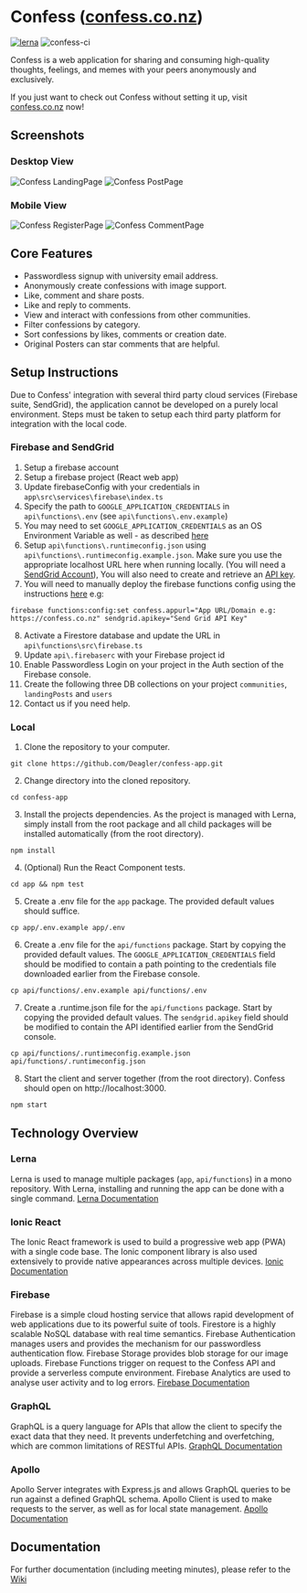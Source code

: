 # Confess ([confess.co.nz](https://confess.co.nz))

[![lerna](https://img.shields.io/badge/maintained%20with-lerna-cc00ff.svg)](https://lerna.js.org/)
![confess-ci](https://github.com/Deagler/confess-app/workflows/confess-ci/badge.svg)

Confess is a web application for sharing and consuming high-quality thoughts, feelings, and memes with your peers anonymously and exclusively.

If you just want to check out Confess without setting it up, visit [confess.co.nz](https://confess.co.nz) now!

## Screenshots

### Desktop View

![Confess LandingPage](confessPreview/landingPage.png?raw=true 'landing')
![Confess PostPage](confessPreview/postPage.png?raw=true 'post')

### Mobile View

![Confess RegisterPage](confessPreview/mobileOverview.png?raw=true 'register')
![Confess CommentPage](confessPreview/mobileComment.png?raw=true 'comment')

## Core Features

- Passwordless signup with university email address.
- Anonymously create confessions with image support.
- Like, comment and share posts.
- Like and reply to comments.
- View and interact with confessions from other communities.
- Filter confessions by category.
- Sort confessions by likes, comments or creation date.
- Original Posters can star comments that are helpful.

## Setup Instructions

Due to Confess' integration with several third party cloud services (Firebase suite, SendGrid), the application cannot be developed on a purely local environment. Steps must be taken to setup each third party platform for integration with the local code.

### Firebase and SendGrid
1. Setup a firebase account
2. Setup a firebase project (React web app)
3. Update firebaseConfig with your credentials in `app\src\services\firebase\index.ts`
4. Specify the path to `GOOGLE_APPLICATION_CREDENTIALS` in `api\functions\.env` (see `api\functions\.env.example`)
5. You may need to set `GOOGLE_APPLICATION_CREDENTIALS` as an OS Environment Variable as well - as described [here](https://firebase.google.com/docs/admin/setup#initialize-sdk)
6. Setup `api\functions\.runtimeconfig.json` using `api\functions\.runtimeconfig.example.json`. Make sure you use the appropriate localhost URL here when running locally. (You will need a [SendGrid Account](https://sendgrid.com/)), You will also need to create and retrieve an [API key](https://sendgrid.com/docs/ui/account-and-settings/api-keys/#creating-an-api-key).
7. You will need to manually deploy the firebase functions config using the instructions [here](https://firebase.google.com/docs/functions/config-env#set_environment_configuration_for_your_project) 
e.g:
```
firebase functions:config:set confess.appurl="App URL/Domain e.g: https://confess.co.nz" sendgrid.apikey="Send Grid API Key"
```

8. Activate a Firestore database and update the URL in `api\functions\src\firebase.ts`
9. Update `api\.firebaserc` with your Firebase project id
10. Enable Passwordless Login on your project in the Auth section of the Firebase console.
11. Create the following three DB collections on your project `communities`, `landingPosts` and `users`
12. Contact us if you need help.

### Local

1. Clone the repository to your computer.

```
git clone https://github.com/Deagler/confess-app.git
```

2. Change directory into the cloned repository.

```
cd confess-app
```

3. Install the projects dependencies. As the project is managed with Lerna, simply install from the root package and all child packages will be installed automatically (from the root directory).

```
npm install
```

4. (Optional) Run the React Component tests.

```
cd app && npm test
```

5. Create a .env file for the `app` package. The provided default values should suffice.

```
cp app/.env.example app/.env
```

6. Create a .env file for the `api/functions` package. Start by copying the provided default values. The `GOOGLE_APPLICATION_CREDENTIALS` field should be modified to contain a path pointing to the credentials file downloaded earlier from the Firebase console.

```
cp api/functions/.env.example api/functions/.env
```

7. Create a .runtime.json file for the `api/functions` package. Start by copying the provided default values. The `sendgrid.apikey` field should be modified to contain the API identified earlier from the SendGrid console.

```
cp api/functions/.runtimeconfig.example.json api/functions/.runtimeconfig.json
```

8. Start the client and server together (from the root directory). Confess should open on http://localhost:3000.

```
npm start
```

## Technology Overview

### Lerna

Lerna is used to manage multiple packages (`app`, `api/functions`) in a mono repository. With Lerna, installing and running the app can be done with a single command. [Lerna Documentation](https://github.com/lerna/lerna)

### Ionic React

The Ionic React framework is used to build a progressive web app (PWA) with a single code base. The Ionic component library is also used extensively to provide native appearances across multiple devices. [Ionic Documentation](https://ionicframework.com/docs/react)

### Firebase

Firebase is a simple cloud hosting service that allows rapid development of web applications due to its powerful suite of tools. Firestore is a highly scalable NoSQL database with real time semantics. Firebase Authentication manages users and provides the mechanism for our passwordless authentication flow. Firebase Storage provides blob storage for our image uploads. Firebase Functions trigger on request to the Confess API and provide a serverless compute environment. Firebase Analytics are used to analyse user activity and to log errors. [Firebase Documentation](https://firebase.google.com/)

### GraphQL

GraphQL is a query language for APIs that allow the client to specify the exact data that they need. It prevents underfetching and overfetching, which are common limitations of RESTful APIs. [GraphQL Documentation](https://graphql.org/learn/)

### Apollo

Apollo Server integrates with Express.js and allows GraphQL queries to be run against a defined GraphQL schema. Apollo Client is used to make requests to the server, as well as for local state management. [Apollo Documentation](https://graphql.org/learn/)

## Documentation

For further documentation (including meeting minutes), please refer to the [Wiki](https://github.com/Deagler/confess-app/wiki)
